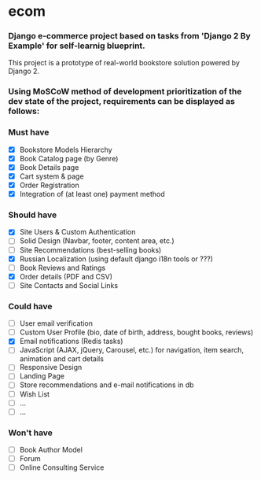 # ecom
### Django e-commerce project based on tasks from 'Django 2 By Example' for self-learnig blueprint.

This project is a prototype of real-world bookstore solution powered by Django 2.

### Using MoSCoW method of development prioritization of the dev state of the project, requirements can be displayed as follows:

### Must have
- [x] Bookstore Models Hierarchy
- [x] Book Catalog page (by Genre)
- [x] Book Details page
- [x] Cart system & page
- [x] Order Registration 
- [x] Integration of (at least one) payment method 

### Should have
- [x] Site Users & Custom Authentication
- [ ] Solid Design (Navbar, footer, content area, etc.)
- [ ] Site Recommendations (best-selling books)
- [x] Russian Localization (using default django i18n tools or ???)
- [ ] Book Reviews and Ratings 
- [x] Order details (PDF and CSV)
- [ ] Site Contacts and Social Links

### Could have
- [ ] User email verification 
- [ ] Custom User Profile (bio, date of birth, address, bought books, reviews)
- [x] Email notifications (Redis tasks)
- [ ] JavaScript (AJAX, jQuery, Carousel, etc.) for navigation, item search, animation and cart details
- [ ] Responsive Design
- [ ] Landing Page
- [ ] Store recommendations and e-mail notifications in db
- [ ] Wish List
- [ ] ...
- [ ] ...

### Won't have
- [ ] Book Author Model
- [ ] Forum
- [ ] Online Consulting Service
